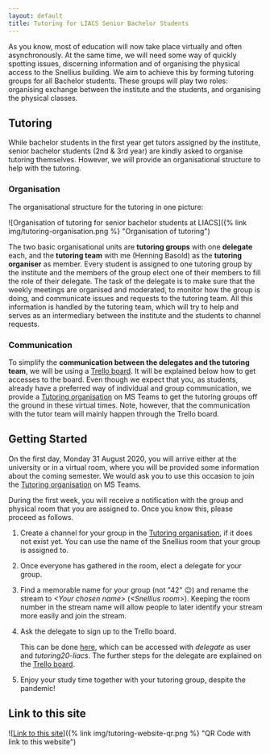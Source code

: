 ```yaml
---
layout: default
title: Tutoring for LIACS Senior Bachelor Students
---
```


As you know, most of education will now take place virtually and often asynchronously.
At the same time, we will need some way of quickly spotting issues, discerning information and
of organising the physical access to the Snellius building.
We aim to achieve this by forming tutoring groups for all Bachelor students.
These groups will play two roles: organising exchange between the institute and the students,
and organising the physical classes.

## Tutoring

While bachelor students in the first year get tutors assigned by the institute, senior bachelor
students (2nd & 3rd year) are kindly asked to organise tutoring themselves.
However, we will provide an organisational structure to help with the tutoring.

### Organisation

The organisational structure for the tutoring in one picture:

![Organisation of tutoring for senior bachelor students at LIACS]({% link img/tutoring-organisation.png %} "Organisation of tutoring")

The two basic organisational units are **tutoring groups** with one **delegate** each,
and the **tutoring team** with me (Henning Basold) as the **tutoring organiser** as member.
Every student is assigned to one tutoring group by the institute and the members of the group
elect one of their members to fill the role of their delegate.
The task of the delegate is to make sure that the weekly meetings are organised and moderated,
to monitor how the group is doing, and communicate issues and requests to the tutoring team.
All this information is handled by the tutoring team, which will try to help and serves
as an intermediary between the institute and the students to channel requests.

### Communication

To simplify the **communication between the delegates and the tutoring team**, we will be using a
[Trello board](https://trello.com/b/wrCu0Z9e/).
It will be explained below how to get accesses to the board.
Even though we expect that you, as students, already have a preferred way of individual and group
communication, we provide a
[Tutoring organisation](https://teams.microsoft.com/l/team/19%3a2eb919f0ccd147c09bd76df996209a85%40thread.tacv2/conversations?groupId=d7a557cb-8338-419f-b22e-d31aec2e3f90&tenantId=ca2a7f76-dbd7-4ec0-9108-6b3d524fb7c8)
on MS Teams to get the tutoring groups off the ground in these virtual times.
Note, however, that the communication with the tutor team will mainly happen through the
Trello board.

## Getting Started

On the first day, Monday 31 August 2020, you will arrive either at the university or in a virtual
room, where you will be provided some information about the coming semester.
We would ask you to use this occasion to join the
[Tutoring organisation](https://teams.microsoft.com/l/team/19%3a2eb919f0ccd147c09bd76df996209a85%40thread.tacv2/conversations?groupId=d7a557cb-8338-419f-b22e-d31aec2e3f90&tenantId=ca2a7f76-dbd7-4ec0-9108-6b3d524fb7c8)
on MS Teams.

During the first week, you will receive a notification with the group and physical room that you are
assigned to.
Once you know this, please proceed as follows.

1. Create a channel for your group in the
   [Tutoring organisation](https://teams.microsoft.com/l/team/19%3a2eb919f0ccd147c09bd76df996209a85%40thread.tacv2/conversations?groupId=d7a557cb-8338-419f-b22e-d31aec2e3f90&tenantId=ca2a7f76-dbd7-4ec0-9108-6b3d524fb7c8),
   if it does not exist yet. You can use the name of the Snellius room that your group is assigned
   to.
2. Once everyone has gathered in the room, elect a delegate for your group.
3. Find a memorable name for your group (not "42" &#x1F609;) and rename the stream to
   *\<Your&nbsp;chosen&nbsp;name\>*&nbsp;(*\<Snellius&nbsp;room\>*).
   Keeping the room number in the stream name will allow people to later identify your stream
   more easily and join the stream.
4. Ask the delegate to sign up to the Trello board.

   This can be done [here](https://liacs.leidenuniv.nl/~basoldh/education/tutoring/signup.html),
   which can be accessed with *delegate* as user and *tutoring20-liacs*.
   The further steps for the delegate are explained on the
   [Trello board](https://trello.com/b/wrCu0Z9e).
5. Enjoy your study time together with your tutoring group, despite the pandemic!

## Link to this site

![<a href="https://liacs.leidenuniv.nl/~basoldh/education/liacs-bsc-tutoring.html">Link to this site</a>]({% link img/tutoring-website-qr.png %} "QR Code with link to this website")
